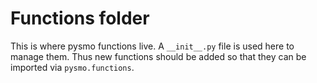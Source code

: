 # Functions folder

This is where pysmo functions live. A `__init__.py`  file is used here to manage them. Thus new functions should be added so that they can be imported via `pysmo.functions`.